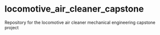 # locomotive_air_cleaner_capstone
Repository for the locomotive air cleaner  mechanical engineering capstone project 
